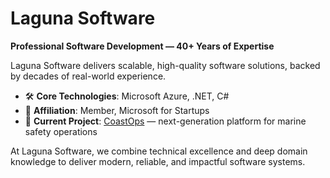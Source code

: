 # Laguna Software

**Professional Software Development — 40+ Years of Expertise**

Laguna Software delivers scalable, high-quality software solutions, backed by decades of real-world experience.

- 🛠️ **Core Technologies**: Microsoft Azure, .NET, C#
- 🚀 **Affiliation**: Member, Microsoft for Startups
- 🌊 **Current Project**: [CoastOps](#) — next-generation platform for marine safety operations

At Laguna Software, we combine technical excellence and deep domain knowledge to deliver modern, reliable, and impactful software systems.
